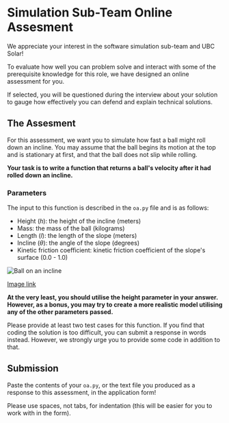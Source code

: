 # Simulation Sub-Team Online Assesment

We appreciate your interest in the software simulation sub-team and UBC Solar!

To evaluate how well you can problem solve and interact with some of the prerequisite knowledge for this role, we have designed an online assessment for you.

If selected, you will be questioned during the interview about your solution to gauge how effectively you can defend and explain technical solutions.

## The Assesment
For this assessment, we want you to simulate how fast a ball might roll down an incline. You may assume that the ball begins its motion at the top and is stationary at first, and that the ball does not slip while rolling.

**Your task is to write a function that returns a ball's velocity after it had rolled down an incline.**

### Parameters

The input to this function is described in the `oa.py` file and is as follows:
- Height (_h_): the height of the incline (meters)
- Mass: the mass of the ball (kilograms)
- Length (_l_): the length of the slope (meters)
- Incline (_θ_): the angle of the slope (degrees)
- Kinetic friction coefficient: kinetic friction coefficient of the slope's surface (0.0 - 1.0)

![Ball on an incline](https://haygot.s3.amazonaws.com/questions/989666_bf94b67187c945ebbd8f5eda08768684.png)

[Image link](https://haygot.s3.amazonaws.com/questions/989666_bf94b67187c945ebbd8f5eda08768684.png)

**At the very least, you should utilise the height parameter in your answer. However, as a bonus, you may try to create a more realistic model utilising any of the other parameters passed.**

Please provide at least two test cases for this function.
If you find that coding the solution is too difficult, you can submit a response in words instead. However, we strongly urge you to provide some code in addition to that.

## Submission

Paste the contents of your `oa.py`, or the text file you produced as a response to this assessment, in the application form!

Please use spaces, not tabs, for indentation (this will be easier for you to work with in the form).

